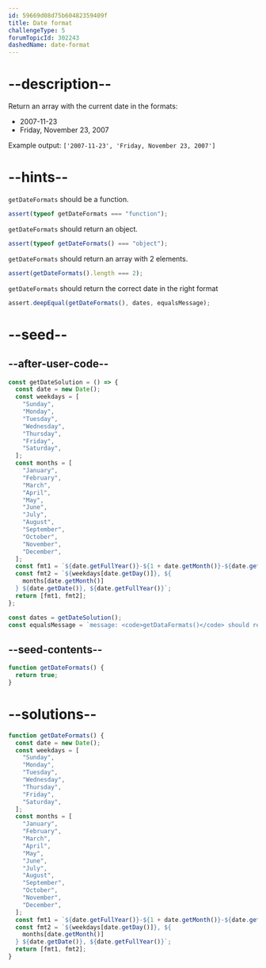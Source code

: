 ```yaml
---
id: 59669d08d75b60482359409f
title: Date format
challengeType: 5
forumTopicId: 302243
dashedName: date-format
---
```


# --description--

Return an array with the current date in the formats:

<ul>
  <li>2007-11-23</li>
  <li>Friday, November 23, 2007</li>
</ul>

Example output: `['2007-11-23', 'Friday, November 23, 2007']`

# --hints--

`getDateFormats` should be a function.

```js
assert(typeof getDateFormats === "function");
```

`getDateFormats` should return an object.

```js
assert(typeof getDateFormats() === "object");
```

`getDateFormats` should return an array with 2 elements.

```js
assert(getDateFormats().length === 2);
```

`getDateFormats` should return the correct date in the right format

```js
assert.deepEqual(getDateFormats(), dates, equalsMessage);
```

# --seed--

## --after-user-code--

```js
const getDateSolution = () => {
  const date = new Date();
  const weekdays = [
    "Sunday",
    "Monday",
    "Tuesday",
    "Wednesday",
    "Thursday",
    "Friday",
    "Saturday",
  ];
  const months = [
    "January",
    "February",
    "March",
    "April",
    "May",
    "June",
    "July",
    "August",
    "September",
    "October",
    "November",
    "December",
  ];
  const fmt1 = `${date.getFullYear()}-${1 + date.getMonth()}-${date.getDate()}`;
  const fmt2 = `${weekdays[date.getDay()]}, ${
    months[date.getMonth()]
  } ${date.getDate()}, ${date.getFullYear()}`;
  return [fmt1, fmt2];
};

const dates = getDateSolution();
const equalsMessage = `message: <code>getDataFormats()</code> should return <code>["${dates[0]}", "${dates[1]}"]</code>.`;
```

## --seed-contents--

```js
function getDateFormats() {
  return true;
}
```

# --solutions--

```js
function getDateFormats() {
  const date = new Date();
  const weekdays = [
    "Sunday",
    "Monday",
    "Tuesday",
    "Wednesday",
    "Thursday",
    "Friday",
    "Saturday",
  ];
  const months = [
    "January",
    "February",
    "March",
    "April",
    "May",
    "June",
    "July",
    "August",
    "September",
    "October",
    "November",
    "December",
  ];
  const fmt1 = `${date.getFullYear()}-${1 + date.getMonth()}-${date.getDate()}`;
  const fmt2 = `${weekdays[date.getDay()]}, ${
    months[date.getMonth()]
  } ${date.getDate()}, ${date.getFullYear()}`;
  return [fmt1, fmt2];
}
```
